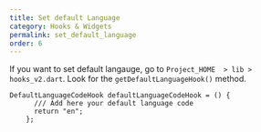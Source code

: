 ```yaml
---
title: Set default Language
category: Hooks & Widgets
permalink: set_default_language
order: 6
---
```


If you want to set default langauge, go to `Project_HOME  > lib > hooks_v2.dart`. Look for the `getDefaultLanguageHook()` method. 

```
DefaultLanguageCodeHook defaultLanguageCodeHook = () {
      /// Add here your default language code
      return "en";
    };
```

